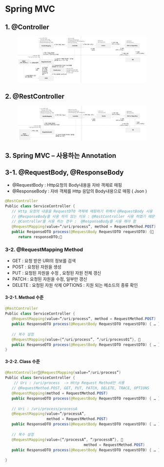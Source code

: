 # Spring MVC

## 1. @Controller

<figure><img src="../.gitbook/assets/image (7).png" alt=""><figcaption></figcaption></figure>

## 2. @RestController

<figure><img src="../.gitbook/assets/image (8).png" alt=""><figcaption></figcaption></figure>

## 3. Spring MVC – 사용하는 Annotation

## &#x20;3-1. @RequestBody, @ResponseBody

* @RequestBody : Http요청의 Body내용을 자바 객체로 매핑&#x20;
* @ResponseBody : 자바 객체를 Http 응답의 Body내용으로 매핑 ( Json )

```java
@RestController
Public class ServiceController {   
   // Http 요청의 내용을 RequestDTO 객체에 매핑하기 위해서 @RequestBody 사용
   // @ResponseBody를 사용 하지 않는 이유 : @RestController 사용 하였기 때문
   // @Controller를 사용 하는 경우 :  @ResponseBody를 사용 해야 함 
   @RequestMapping(value=“/uri/process”, method = RequestMethod.POST)
   public ResponseDTO process(@RequestBody RequestDTO requestDTO) {      ResponseDTO responseDTO = service.process(requestDTO);
      return responseDTO;   
```

### 3-2. @RequestMapping Method

* GET : 요청 받은 URI의 정보를 검색&#x20;
* POST : 요청된 자원을 생성&#x20;
* PUT : 요청된 자원을 수정 , 요청된 자원 전체 갱신
* PATCH : 요청된 자원을 수정, 일부만 갱신&#x20;
* DELETE : 요청된 자원 삭제 OPTIONS : 지원 되는 메소드의 종류 확인

#### 3-2-1. Method 수준

```java
@RestController
Public class ServiceController {   
   @RequestMapping(value=“/uri/process”, method = RequestMethod.POST)
   public ResponseDTO process(@RequestBody RequestDTO requestDTO) { … }
     
   // 복수 설정 
   @RequestMapping(value={“/uri/process”, “/uri/process01”},                               method = RequestMethod.POST)
   public ResponseDTO process(@RequestBody RequestDTO requestDTO) { … }
}

```

#### 3-2-2. Class 수준

```java
@RestController@RequestMapping(value=“/uri/process”)
Public class ServiceController {   
    // Uri : /uri/process  -> Http Request Method만 사용
   // @RequestMethod.POST, GET, PUT, PATCH, DELETE, TRACE, OPTIONS   
   @RequestMapping(method = RequestMethod.POST)
   public ResponseDTO process(@RequestBody RequestDTO requestDTO) { … }
   
   // Uri : /uri/process/processA  
   @RequestMapping(value=“/processA”,                              
                   method = RequestMethod.POST)
   public ResponseDTO process(@RequestBody RequestDTO requestDTO) { … }
   
   // 복수 설정
   @RequestMapping(value={“/processA”, “/processB”},                               
                                    method = RequestMethod.POST)
   public ResponseDTO process(@RequestBody RequestDTO requestDTO) { … }

}

```
